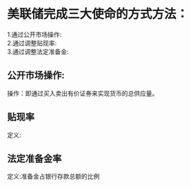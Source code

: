 # 美联储完成三大使命的方式方法：  
1.通过公开市场操作:  
2.通过调整贴现率:  
3.通过调整法定准备金:  

## 公开市场操作:    
操作：即通过买入卖出有价证券来实现货币的总供应量。  
## 贴现率  
定义:  
## 法定准备金率  
定义:准备金占银行存款总额的比例  
